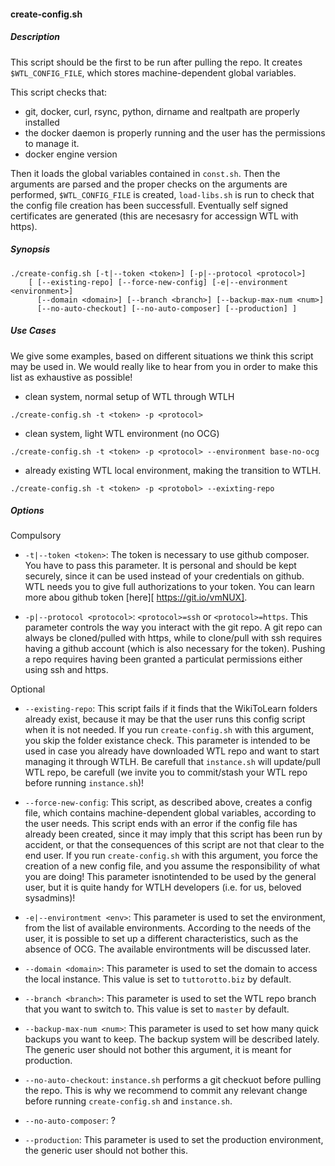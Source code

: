 
#### create-config.sh

##### Description

This script should be the first to be run after pulling the repo.
It creates `$WTL_CONFIG_FILE`, which stores machine-dependent global
variables.

This script checks that:
* git, docker, curl, rsync, python, dirname and realtpath are properly
    installed
* the docker daemon is properly running and the user has the permissions
    to manage it.
* docker engine version

Then it loads the global variables contained in `const.sh`.
Then the arguments are parsed and the proper checks on the arguments are
performed, `$WTL_CONFIG_FILE` is created, `load-libs.sh` is run to check
that the config file creation has been successfull. Eventually self
signed certificates are generated (this are necesasry for accessign WTL
with  https).

##### Synopsis

```{.bash}
./create-config.sh [-t|--token <token>] [-p|--protocol <protocol>]
    [ [--existing-repo] [--force-new-config] [-e|--environment <environment>]
      [--domain <domain>] [--branch <branch>] [--backup-max-num <num>]
      [--no-auto-checkout] [--no-auto-composer] [--production] ]
```

##### Use Cases

We give some examples, based on different situations we think this script
may be used in. We would really like to hear from you in order to
make this list as exhaustive as possible!

* clean system, normal setup of WTL through WTLH

```{.bash}
./create-config.sh -t <token> -p <protocol>
```

* clean system, light WTL environment (no OCG)

```{.bash}
./create-config.sh -t <token> -p <protocol> --environment base-no-ocg
```

* already existing WTL local environment, making the transition to WTLH.

```{.bash}
./create-config.sh -t <token> -p <protobol> --exixting-repo
```



##### Options
Compulsory

* `-t|--token <token>`:
    The token is necessary to use github composer. You have to pass this
    parameter.
    It is personal and should be kept securely, since it can be used instead of
    your credentials on github.
    WTL needs you to give full authorizations to your token.
    You can learn more abou github token [here][ https://git.io/vmNUX].

* `-p|--protocol <protocol>`:
    `<protocol>=ssh` or `<protocol>=https`.
    This parameter controls the way you interact with the git repo.
    A git repo can always be cloned/pulled with https, while to
    clone/pull with ssh requires having a github account (which is also
    necessary for the token).
    Pushing a repo requires having been granted a particulat permissions
    either using ssh and https.


Optional

* `--existing-repo`:
    This script fails if it finds that the WikiToLearn folders already
    exist, because it may be that the user runs this config script
    when it is not needed.
    If you run `create-config.sh` with this argument, you skip the
    folder existance check.
    This parameter is intended to be used in case you already have
    downloaded WTL repo and want to start managing it through WTLH.
    Be carefull that `instance.sh` will update/pull WTL repo, be
    carefull (we invite you to commit/stash your WTL repo before
    running `instance.sh`)!

* `--force-new-config`:
    This script, as described above, creates a config file, which
    contains machine-dependent global variables, according to the
    user needs.
    This script ends with an error if the config file has already been
    created, since it may imply that this script has been run by
    accident, or that the consequences of this script are not that clear
    to the end user.
    If you run `create-config.sh` with this argument, you force the
    creation of a new config file, and you assume the responsibility
    of what you are doing!
    This parameter isnotintended to be used by the general user,
    but it is quite handy for WTLH developers (i.e. for us, beloved
    sysadmins)!

* `-e|--environtment <env>`:
    This parameter is used to set the environment, from the list of
    available environments.
    According to the needs of the user, it is possible to set up a
    different characteristics, such as the absence of OCG.
    The available environtments will be discussed later.

* `--domain <domain>`:
    This parameter is used to set the domain to access the local
    instance. This value is set to `tuttorotto.biz` by default.

* `--branch <branch>`:
    This parameter is used to set the WTL repo branch that you want
    to switch to. This value is set to `master` by default.

* `--backup-max-num <num>`:
    This parameter is used to set how many quick backups you want to
    keep. The backup system will be described lately. The generic user
    should not bother this argument, it is meant for production.

* `--no-auto-checkout`:
    `instance.sh` performs a git checkuot before pulling the repo.
    This is why we recommend to commit any relevant change before
    running `create-config.sh` and `instance.sh`.

* `--no-auto-composer`:
    ?

* `--production`:
    This parameter is used to set the production environment, the
    generic user should not bother this.
